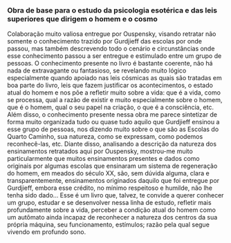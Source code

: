 <BookCover 
  title="Fragmentos de um ensinamento desconhecido" 
  author="P. D. Ouspensky" 
  cover="/img/in-search-of-the-miraculous.jpg" 
/>

### Obra de base para o estudo da psicologia esotérica e das leis superiores que dirigem o homem e o cosmo

Colaboração muito valiosa entregue por Ouspensky, visando retratar não somente o conhecimento trazido por Gurdjieff das escolas por onde passou, mas também descrevendo todo o cenário e circunstâncias onde esse conhecimento passou a ser entregue e estimulado entre um grupo de pessoas. O conhecimento presente no livro é bastante coerente, não há nada de extravagante ou fantasioso, se revelando muito lógico especialmente quando apoiado nas leis cósmicas as quais são tratadas em boa parte do livro, leis que fazem justificar os acontecimentos, o estado atual do homem e nos põe a refletir muito sobre a vida: que é a vida, como se processa, qual a razão de existir e muito especialmente sobre o homem, que é o homem, qual o seu papel na criação, o que é a consciência, etc. Além disso, o conhecimento presente nessa obra me parece sintetizar de forma muito organizada tudo ou quase tudo aquilo que Gurdjieff ensinou a esse grupo de pessoas, nos dizendo muito sobre o que são as Escolas do Quarto Caminho, sua natureza, como se expressam, como podemos reconhecê-las, etc. Diante disso, analisando a descrição da natureza dos ensinamentos retratados aqui por Ouspensky, mostrou-me muito particularmente que muitos ensinamentos presentes e dados como originais por algumas escolas que ensinaram um sistema de regeneração do homem, em meados do século XX, são, sem dúvida alguma, clara e transparentemente, ensinamentos originados daquilo que foi entregue por Gurdjieff, embora esse crédito, no mínimo respeitoso e humilde, não lhe tenha sido dado... Esse é um livro que, talvez, te convide a querer conhecer um grupo, estudar e se desenvolver nessa linha de estudo, refletir mais profundamente sobre a vida, perceber a condição atual do homem como um autômato ainda incapaz de reconhecer a natureza dos centros da sua própria máquina, seu funcionamento, estímulos; razão pela qual segue vivendo em profundo sono.